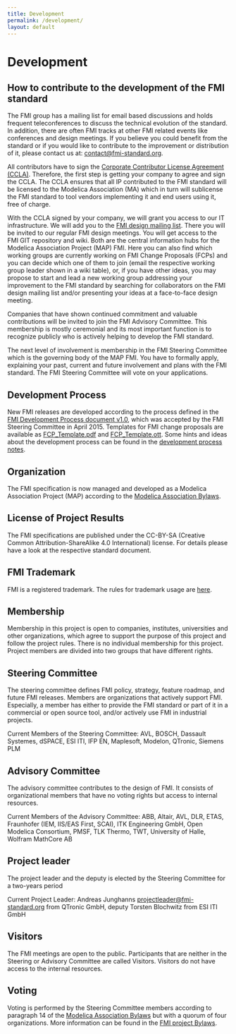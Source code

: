 ```yaml
---
title: Development
permalink: /development/
layout: default
---
```


# Development

## How to contribute to the development of the FMI standard

The FMI group has a mailing list for email based discussions and holds frequent teleconferences to discuss the technical evolution of the standard.
In addition, there are often FMI tracks at other FMI related events like conferences and design meetings.
If you believe you could benefit from the standard or if you would like to contribute to the improvement or distribution of it, please contact us at: [&#099;&#111;&#110;&#116;&#097;&#099;&#116;&#064;&#102;&#109;&#105;&#045;&#115;&#116;&#097;&#110;&#100;&#097;&#114;&#100;&#046;&#111;&#114;&#103;](&#109;&#097;&#105;&#108;&#116;&#111;:&#099;&#111;&#110;&#116;&#097;&#099;&#116;&#064;&#102;&#109;&#105;&#045;&#115;&#116;&#097;&#110;&#100;&#097;&#114;&#100;&#046;&#111;&#114;&#103;).

All contributors have to sign the [Corporate Contributor License Agreement (CCLA)](https://svn.fmi-standard.org/fmi/branches/public/FMI_CCLA_v1.0_2016_06_21.pdf).
Therefore, the first step is getting your company to agree and sign the CCLA.
The CCLA ensures that all IP contributed to the FMI standard will be licensed to the Modelica Association (MA) which in turn will sublicense the FMI standard to tool vendors implementing it and end users using it, free of charge.

With the CCLA signed by your company, we will grant you access to our IT infrastructure.
We will add you to the [FMI design mailing list](mailto:design@fmi-standard.org).
There you will be invited to our regular FMI design meetings.
You will get access to the FMI GIT repository and wiki. Both are the central information hubs for the Modelica Association Project (MAP) FMI.
Here you can also find which working groups are currently working on FMI Change Proposals (FCPs) and you can decide which one of them to join (email the respective working group leader shown in a wiki table), or, if you have other ideas, you may propose to start and lead a new working group addressing your improvement to the FMI standard by searching for collaborators on the FMI design mailing list and/or presenting your ideas at a face-to-face design meeting.

Companies that have shown continued commitment and valuable contributions will be invited to join the FMI Advisory Committee.
This membership is mostly ceremonial and its most important function is to recognize publicly who is actively helping to develop the FMI standard.

The next level of involvement is membership in the FMI Steering Committee which is the governing body of the MAP FMI.
You have to formally apply, explaining your past, current and future involvement and plans with the FMI standard.
The FMI Steering Committee will vote on your applications.

## Development Process

New FMI releases are developed according to the process defined in the [FMI Development Process document v1.0](https://svn.fmi-standard.org/fmi/branches/public/docs/DevProcess/FMI_DevelopmentProcess_1.0.pdf), which was accepted by the FMI Steering Committee in April 2015.
Templates for FMI change proposals are available as [FCP_Template.pdf](https://svn.fmi-standard.org/fmi/branches/public/docs/DevProcess/FCP_Template.pdf) and [FCP_Template.ott](https://svn.fmi-standard.org/fmi/branches/public/docs/DevProcess/FCP_Template.ott).
Some hints and ideas about the development process can be found in the [development process notes](https://svn.fmi-standard.org/fmi/branches/public/docs/DevProcess/FMI_DevelopmentProcess_1.0_Notes.pdf).

## Organization

The FMI specification is now managed and developed as a Modelica Association Project (MAP) according to the [Modelica Association Bylaws](https://www.modelica.org/legal/organizational).

## License of Project Results

The FMI specifications are published under the CC-BY-SA (Creative Common Attribution-ShareAlike 4.0 International) license. For details please have a look at the respective standard document.

## FMI Trademark

FMI is a registered trademark. The rules for trademark usage are [here](https://svn.fmi-standard.org/fmi/branches/public/docs/Trademark%20Guidelines%20for%20the%20Use%20of%20the%20FMI%20Trademark%20V1.0.pdf).

## Membership

Membership in this project is open to companies, institutes, universities and other organizations, which agree to support the purpose of this project and follow the project rules. There is no individual membership for this project. Project members are divided into two groups that have different rights.

## Steering Committee

The steering committee defines FMI policy, strategy, feature roadmap, and future FMI releases. Members are organizations that actively support FMI. Especially, a member has either to provide the FMI standard or part of it in a commercial or open source tool, and/or actively use FMI in industrial projects.

Current Members of the Steering Committee: AVL, BOSCH, Dassault Systemes, dSPACE, ESI ITI, IFP EN, Maplesoft, Modelon, QTronic, Siemens PLM

## Advisory Committee

The advisory committee contributes to the design of FMI. It consists of organizational members that have no voting rights but access to internal resources.

Current Members of the Advisory Committee: ABB, Altair, AVL, DLR, ETAS, Fraunhofer (IEM, IIS/EAS First, SCAI), ITK Engineering GmbH, Open Modelica Consortium, PMSF, TLK Thermo, TWT, University of Halle, Wolfram MathCore AB

## Project leader

The project leader and the deputy is elected by the Steering Committee for a two-years period

Current Project Leader: Andreas Junghanns projectleader@fmi-standard.org from QTronic GmbH, deputy Torsten Blochwitz from ESI ITI GmbH

## Visitors

The FMI meetings are open to the public. Participants that are neither in the Steering or Advisory Committee are called Visitors. Visitors do not have access to the internal resources.

## Voting

Voting is performed by the Steering Committee members according to paragraph 14 of the [Modelica Association Bylaws](https://www.modelica.org/legal/organizational/Modelica-bylaws-2012-02-29.pdf/at_download/file) but with a quorum of four organizations. More information can be found in the [FMI project Bylaws](/assets/FMI_ProjectRules_v2.0_2016_06_21.pdf).



